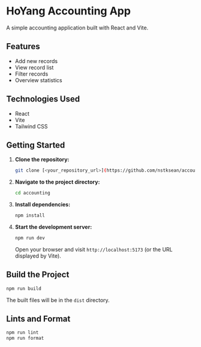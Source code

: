 # HoYang Accounting App

A simple accounting application built with React and Vite.

## Features

*   Add new records
*   View record list
*   Filter records
*   Overview statistics

## Technologies Used

*   React
*   Vite
*   Tailwind CSS

## Getting Started

1.  **Clone the repository:**

    ```bash
    git clone [<your_repository_url>](https://github.com/nstksean/accounting.git)

    ```

2.  **Navigate to the project directory:**

    ```bash
    cd accounting
    ```

3.  **Install dependencies:**

    ```bash
    npm install
    ```

4.  **Start the development server:**

    ```bash
    npm run dev
    ```

    Open your browser and visit `http://localhost:5173` (or the URL displayed by Vite).

## Build the Project

```bash
npm run build
```

The built files will be in the `dist` directory.

## Lints and Format

```bash
npm run lint
npm run format
```